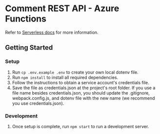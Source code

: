 # Comment REST API - Azure Functions

Refer to [Serverless docs](https://serverless.com/framework/docs/providers/azure/guide/intro/) for more information.

## Getting Started

### Setup

1. Run `cp .env.example .env` to create your own local dotenv file.
2. Run `npm install` to install all required dependencies.
3. Follow the instructions to obtain a service account's credentials file.
4. Save the file as credentials.json at the project's root folder. If you use a file name besides credentials.json, you should update the .gitignore, webpack.config.js, and dotenv file with the new name (we recommend you use credentials.json).

### Development

1. Once setup is complete, run `npm start` to run a development server.
